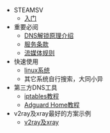 <!-- _sidebar.md -->
* STEAMSV
  * [入门](README.md)
* 重要必阅
  * [DNS解锁原理介绍](principle.md)
  * [服务条款](tos.md)
  * [流媒体规则](rule.md)
* 快速使用
  * [linux系统](linux.md)
  * 其它系统自行搜索，大同小异
* 第三方DNS工具
  * [iptables教程](appdoc/iptablesdoc.md)
  * [Adguard Home教程](/appdoc/adguardhomedoc.md)
* v2ray及xray最好的方案示例
  * [v2ray及xray](example/v2ray.md)